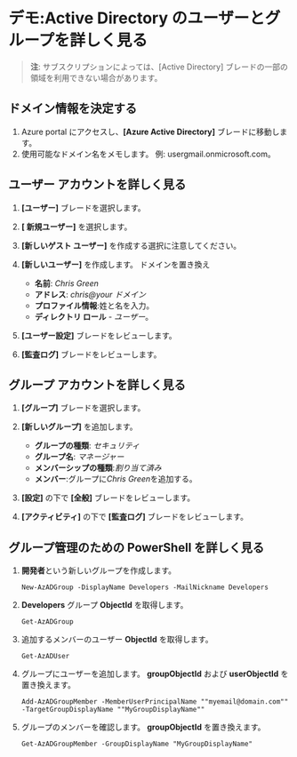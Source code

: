 # <a name="demonstration-explore-actve-directory-users-and-groups"></a>デモ:Active Directory のユーザーとグループを詳しく見る

>**注**: サブスクリプションによっては、[Active Directory] ブレードの一部の領域を利用できない場合があります。

## <a name="determine-domain-information"></a>ドメイン情報を決定する

1. Azure portal にアクセスし、**[Azure Active Directory]** ブレードに移動します。
2. 使用可能なドメイン名をメモします。 例: usergmail.onmicrosoft.com。

## <a name="explore-user-accounts"></a>ユーザー アカウントを詳しく見る

1. **[ユーザー]** ブレードを選択します。
2. **[ 新規ユーザー]** を選択します。 
3. **[新しいゲスト ユーザー]** を作成する選択に注意してください。
4. **[新しいユーザー]** を作成します。 ドメインを置き換え 

    + **名前**: *Chris Green*
    + **アドレス**: *chris@your ドメイン*
    + **プロファイル情報**:姓と名を入力。 
    + **ディレクトリ ロール** - *ユーザー*。

5. **[ユーザー設定]** ブレードをレビューします。
6. **[監査ログ]** ブレードをレビューします。

## <a name="explore-group-accounts"></a>グループ アカウントを詳しく見る

1. **[グループ]** ブレードを選択します。
2. **[新しいグループ]** を追加します。 

    + **グループの種類**: *セキュリティ*
    + **グループ名**: *マネージャー*
    + **メンバーシップの種類**:*割り当て済み*
    + **メンバー**:グループに*Chris Green*を追加する。 

3. **[設定]** の下で **[全般]** ブレードをレビューします。
4. **[アクティビティ]** の下で **[監査ログ]** ブレードをレビューします。

## <a name="explore-powershell-for-group-management"></a>グループ管理のための PowerShell を詳しく見る

1. **開発者**という新しいグループを作成します。

    ```
    New-AzADGroup -DisplayName Developers -MailNickname Developers
    ```

2. **Developers** グループ **ObjectId** を取得します。

    ```
    Get-AzADGroup
    ```

3. 追加するメンバーのユーザー **ObjectId** を取得します。

    ```
    Get-AzADUser
    ```

4. グループにユーザーを追加します。 **groupObjectId** および **userObjectId** を置き換えます。

    ```
    Add-AzADGroupMember -MemberUserPrincipalName ""myemail@domain.com"" -TargetGroupDisplayName ""MyGroupDisplayName""
    ```

5. グループのメンバーを確認します。 **groupObjectId** を置き換えます。

    ```
    Get-AzADGroupMember -GroupDisplayName "MyGroupDisplayName"
    ```
